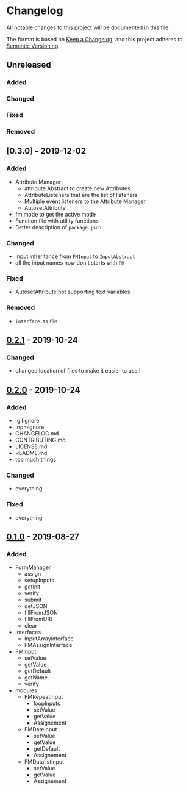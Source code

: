 # Changelog

All notable changes to this project will be documented in this file.

The format is based on [Keep a Changelog](https://keepachangelog.com/en/1.0.0/),
and this project adheres to [Semantic Versioning](https://semver.org/spec/v2.0.0.html).

## Unreleased

### Added
### Changed
### Fixed
### Removed

## [0.3.0] - 2019-12-02

### Added

- Attribute Manager
  - attribute Abstract to create new Attributes
  - AttributeListeners that are the list of listeners
  - Multiple event listeners to the Attribute Manager
  - AutosetAttribute
- fm.mode to get the active mode
- Function file with utility functions
- Better description of `package.json`

### Changed

- Input inheritance from `FMInput` to `InputAbstract`
- all the input names now don't starts with `FM`

### Fixed

- AutosetAttribute not supporting text variables

### Removed

- `interface.ts` file

## [0.2.1] - 2019-10-24

### Changed

- changed location of files to make it easier to use !

## [0.2.0] - 2019-10-24

### Added

- .gitignore
- .npmignore
- CHANGELOG.md
- CONTRIBUTING.md
- LICENSE.md
- README.md
- too much things

### Changed

- everything

### Fixed

- everything

## [0.1.0] - 2019-08-27

### Added

- FormManager
  - assign
  - setupInputs
  - getInit
  - verify
  - submit
  - getJSON
  - fillFromJSON
  - fillFromURI
  - clear
- Interfaces
  - InputArrayInterface
  - FMAssignInterface
- FMInput
  - setValue
  - getValue
  - getDefault
  - getName
  - verify
- modules
  - FMRepeatInput
    - loopInputs
    - setValue
    - getValue
    - Assignement
  - FMDateInput
    - setValue
    - getValue
    - getDefault
    - Assignement
  - FMDatalistInput
    - setValue
    - getValue
    - Assignement
<!-- [Unreleased]: https://github.com/olivierlacan/keep-a-changelog/compare/v1.0.0...HEAD -->
[0.2.1]: https://git.delta-wings.net/dzeio/FormManager/src/tag/0.2.1
[0.2.0]: https://git.delta-wings.net/dzeio/FormManager/src/tag/0.2.0
[0.1.0]: https://git.delta-wings.net/dzeio/FormManager/src/tag/0.1.0
